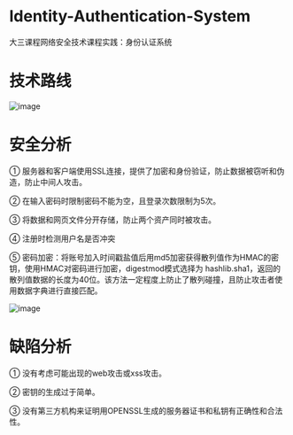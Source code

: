 # Identity-Authentication-System
大三课程网络安全技术课程实践：身份认证系统

# 技术路线
![image](https://github.com/WaterBoyBia/Identity-Authentication-System/assets/109199725/5669de4a-406e-4175-bf62-ae40c4ba8250)

# 安全分析
①	服务器和客户端使用SSL连接，提供了加密和身份验证，防止数据被窃听和伪造，防止中间人攻击。

②	在输入密码时限制密码不能为空，且登录次数限制为5次。

③	将数据和网页文件分开存储，防止两个资产同时被攻击。

④	注册时检测用户名是否冲突

⑤	密码加密：将账号加入时间戳盐值后用md5加密获得散列值作为HMAC的密钥，使用HMAC对密码进行加密，digestmod模式选择为 hashlib.sha1，返回的散列值数据的长度为40位。该方法一定程度上防止了散列碰撞，且防止攻击者使用数据字典进行直接匹配。

![image](https://github.com/WaterBoyBia/Identity-Authentication-System/assets/109199725/2840a1ad-1408-4b82-bc30-1af59b8e69e1)

# 缺陷分析
①	没有考虑可能出现的web攻击或xss攻击。

②	密钥的生成过于简单。

③	没有第三方机构来证明用OPENSSL生成的服务器证书和私钥有正确性和合法性。

